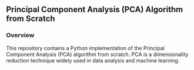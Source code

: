 ## Principal Component Analysis (PCA) Algorithm from Scratch

### Overview

This repository contains a Python implementation of the Principal Component Analysis (PCA) algorithm from scratch. PCA is a dimensionality reduction technique widely used in data analysis and machine learning. 

